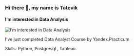 ### Hi there 👋, my name is Tatevik
####  I’m interested in Data Analysis
![ I’m interested in Data Analysis](https://arturssmirnovs.github.io/github-profile-readme-generator/images/banner.png)

I've just  completed  Data Analyst Course by Yandex.Practicum

Skills: Python, Postgresql , Tableau.
 




